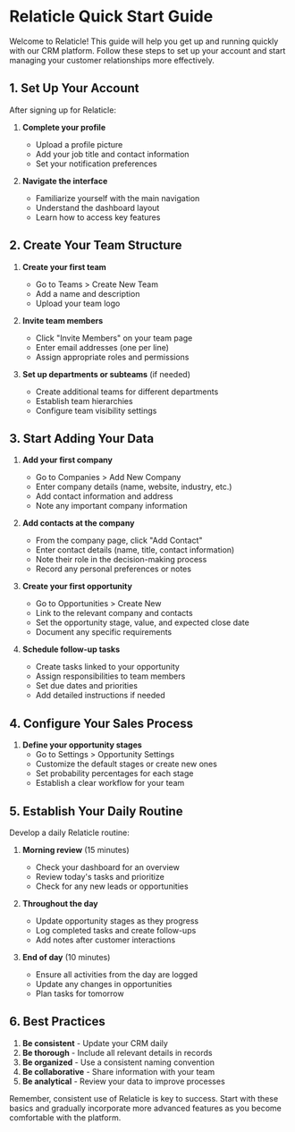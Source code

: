 # Relaticle Quick Start Guide

Welcome to Relaticle! This guide will help you get up and running quickly with our CRM platform. Follow these steps to set up your account and start managing your customer relationships more effectively.

## 1. Set Up Your Account

After signing up for Relaticle:

1. **Complete your profile**
   - Upload a profile picture
   - Add your job title and contact information
   - Set your notification preferences

2. **Navigate the interface**
   - Familiarize yourself with the main navigation
   - Understand the dashboard layout
   - Learn how to access key features

## 2. Create Your Team Structure

1. **Create your first team**
   - Go to Teams > Create New Team
   - Add a name and description
   - Upload your team logo

2. **Invite team members**
   - Click "Invite Members" on your team page
   - Enter email addresses (one per line)
   - Assign appropriate roles and permissions

3. **Set up departments or subteams** (if needed)
   - Create additional teams for different departments
   - Establish team hierarchies
   - Configure team visibility settings

## 3. Start Adding Your Data

1. **Add your first company**
   - Go to Companies > Add New Company
   - Enter company details (name, website, industry, etc.)
   - Add contact information and address
   - Note any important company information

2. **Add contacts at the company**
   - From the company page, click "Add Contact"
   - Enter contact details (name, title, contact information)
   - Note their role in the decision-making process
   - Record any personal preferences or notes

3. **Create your first opportunity**
   - Go to Opportunities > Create New
   - Link to the relevant company and contacts
   - Set the opportunity stage, value, and expected close date
   - Document any specific requirements

4. **Schedule follow-up tasks**
   - Create tasks linked to your opportunity
   - Assign responsibilities to team members
   - Set due dates and priorities
   - Add detailed instructions if needed

## 4. Configure Your Sales Process

1. **Define your opportunity stages**
   - Go to Settings > Opportunity Settings
   - Customize the default stages or create new ones
   - Set probability percentages for each stage
   - Establish a clear workflow for your team

## 5. Establish Your Daily Routine

Develop a daily Relaticle routine:

1. **Morning review** (15 minutes)
   - Check your dashboard for an overview
   - Review today's tasks and prioritize
   - Check for any new leads or opportunities

2. **Throughout the day**
   - Update opportunity stages as they progress
   - Log completed tasks and create follow-ups
   - Add notes after customer interactions

3. **End of day** (10 minutes)
   - Ensure all activities from the day are logged
   - Update any changes in opportunities
   - Plan tasks for tomorrow

## 6. Best Practices

1. **Be consistent** - Update your CRM daily
2. **Be thorough** - Include all relevant details in records
3. **Be organized** - Use a consistent naming convention
4. **Be collaborative** - Share information with your team
5. **Be analytical** - Review your data to improve processes

Remember, consistent use of Relaticle is key to success. Start with these basics and gradually incorporate more advanced features as you become comfortable with the platform. 